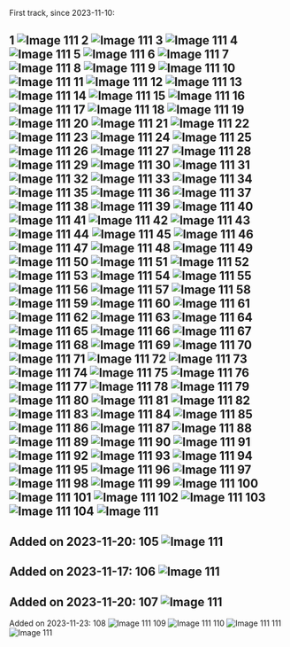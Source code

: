 
First track, since 2023-11-10:

1 ![Image 111](https://images.credly.com/images/00634f82-b07f-4bbd-a6bb-53de397fc3a6/image.png)
2 ![Image 111](https://images.credly.com/images/01c3b0d4-a225-483b-a762-460473658c1a/image.png)
3 ![Image 111](https://images.credly.com/images/0590787c-66c7-46be-be18-bbfcf16c795b/image.png)
4 ![Image 111](https://images.credly.com/images/06bb14bf-4f18-4fc0-8894-a1f1c5f1f991/image.png)
5 ![Image 111](https://images.credly.com/images/080c1525-87f1-4be7-a9ff-ee40f99e85c8/image.png)
6 ![Image 111](https://images.credly.com/images/0847c93e-5182-4675-bac4-692757d92d59/image.png)
7 ![Image 111](https://images.credly.com/images/0c6f66be-4cd6-4d98-b132-a9a87dc6ecbe/image.png)
8 ![Image 111](https://images.credly.com/images/0c9caa8e-af2a-472d-8412-096b8bb8ff6b/image.png)
9 ![Image 111](https://images.credly.com/images/0df7ccc4-b13a-452e-9b1e-52180e51e0af/image.png)
10 ![Image 111](https://images.credly.com/images/0e284c3f-5164-4b21-8660-0d84737941bc/image.png)
11 ![Image 111](https://images.credly.com/images/100511fc-a919-4c0c-b313-7f49b6d09ef6/image.png)
12 ![Image 111](https://images.credly.com/images/119182cf-ca68-495a-a415-bff62dfdcc7e/image.png)
13 ![Image 111](https://images.credly.com/images/1737e351-af72-40a7-99e3-5e930633772f/image.png)
14 ![Image 111](https://images.credly.com/images/199ec218-422f-4663-bddd-bcea8f2041f6/image.png)
15 ![Image 111](https://images.credly.com/images/1e1e332c-cbe5-4358-9491-748cc5c5d15f/image.png)
16 ![Image 111](https://images.credly.com/images/23938b57-1493-49e2-bc43-edb372ff47e0/image.png)
17 ![Image 111](https://images.credly.com/images/254b883a-44a3-4cec-b6f2-946a80522b39/image.png)
18 ![Image 111](https://images.credly.com/images/26fffe39-a730-47e5-8278-457de2d59174/image.png)
19 ![Image 111](https://images.credly.com/images/2784d0d8-327c-406f-971e-9f0e15097003/image.png)
20 ![Image 111](https://images.credly.com/images/281d76b2-21b7-4555-84d5-31f11274ab1c/image.png)
21 ![Image 111](https://images.credly.com/images/2bd50a52-e1d9-4fd1-857d-46e07544f3c0/image.png)
22 ![Image 111](https://images.credly.com/images/2cd965b0-5f5d-4510-ab05-cfa2f80342a1/image.png)
23 ![Image 111](https://images.credly.com/images/2d84e428-9078-49b6-a804-13c15383d0de/image.png)
24 ![Image 111](https://images.credly.com/images/2f7b0627-48a0-4894-8d46-3245bdfe0463/image.png)
25 ![Image 111](https://images.credly.com/images/2fdbfaed-d3e4-4cf1-b8c7-3acedeb85c0e/image.png)
26 ![Image 111](https://images.credly.com/images/347bac03-80d5-4e30-a508-6194ac2e8fba/image.png)
27 ![Image 111](https://images.credly.com/images/370b5eab-6853-4deb-89a3-4a717edcba4d/image.png)
28 ![Image 111](https://images.credly.com/images/4163dc96-eec3-49c2-87b3-6a98172e160c/image.png)
29 ![Image 111](https://images.credly.com/images/44e2c252-5d19-4574-9646-005f7225bf53/image.png)
30 ![Image 111](https://images.credly.com/images/4c6a3c3a-e1dd-46f7-bcaf-cc69b817042e/image.png)
31 ![Image 111](https://images.credly.com/images/4d08274f-64c1-495e-986b-3143f51b1371/image.png)
32 ![Image 111](https://images.credly.com/images/4f514a93-8f7a-424c-aeca-2e8f79612bc5/image.png)
33 ![Image 111](https://images.credly.com/images/51984979-f759-49f0-8bb3-5310d364fdbe/image.png)
34 ![Image 111](https://images.credly.com/images/519a6dba-f145-4c1a-85a2-1d173d6898d9/image.png)
35 ![Image 111](https://images.credly.com/images/526ad7ad-52f2-4922-9fa8-879fea71e286/image.png)
36 ![Image 111](https://images.credly.com/images/53acdae5-d69f-4dda-b650-d02ed7a50dd7/image.png)
37 ![Image 111](https://images.credly.com/images/57bb7f6a-441f-4356-a2f1-7693227a475e/image.png)
38 ![Image 111](https://images.credly.com/images/57d758e3-b29e-4d0f-92b0-b4f7e6dabdf2/image.png)
39 ![Image 111](https://images.credly.com/images/5bf37709-4b69-4cdc-9edc-af7b3370d427/image.png)
40 ![Image 111](https://images.credly.com/images/6099a08b-d18c-4f36-ad4e-b519c58eb0f1/image.png)
41 ![Image 111](https://images.credly.com/images/629a2bb9-14a6-47b3-b17e-f1056b1404d0/image.png)
42 ![Image 111](https://images.credly.com/images/63acd73c-cae2-444d-af23-945e4a56aa2e/image.png)
43 ![Image 111](https://images.credly.com/images/6430efe4-0ac0-4df6-8f1b-9559d8fcdf27/image.png)
44 ![Image 111](https://images.credly.com/images/6a23d249-d0c4-4bfb-9920-f7f6700c283e/image.png)
45 ![Image 111](https://images.credly.com/images/6f135924-7645-4bd2-ab68-3bc0b49c7e27/image.png)
46 ![Image 111](https://images.credly.com/images/73e4a58b-a8ef-41a3-a7db-9183dd269882/image.png)
47 ![Image 111](https://images.credly.com/images/755a05d3-cbe4-4e9c-95c7-8e3b1751f824/image.png)
48 ![Image 111](https://images.credly.com/images/778bde6c-ad1c-4312-ac33-2fa40d50a147/image.png)
49 ![Image 111](https://images.credly.com/images/7b30a3b4-95d4-4c1a-921e-79f9be4fff5f/image.png)
50 ![Image 111](https://images.credly.com/images/80845928-d1f8-4549-ae9d-27676fba897e/image.png)
51 ![Image 111](https://images.credly.com/images/81f903ed-c3a1-4f4b-afcd-e03331a5b12c/image.png)
52 ![Image 111](https://images.credly.com/images/81fad72d-a948-409f-a979-0c1bf67b39ab/image.png)
53 ![Image 111](https://images.credly.com/images/885d38e4-55c0-4c35-b4ed-694e2b26be6c/image.png)
54 ![Image 111](https://images.credly.com/images/887fede5-6050-4566-b281-112280568492/image.png)
55 ![Image 111](https://images.credly.com/images/8c62189a-f8de-48f3-9aa2-fd8c564a2bde/image.png)
56 ![Image 111](https://images.credly.com/images/8d67bbf4-128b-4141-b5f1-1bc61bbfbaa6/image.png)
57 ![Image 111](https://images.credly.com/images/8fc0a4ea-2572-4cec-8e0b-a0eb5043d331/image.png)
58 ![Image 111](https://images.credly.com/images/9358115e-ead7-47c2-91e2-165b6a650a1b/image.png)
59 ![Image 111](https://images.credly.com/images/973caa5a-e3d1-4616-806f-4c95d5f2ffea/image.png)
60 ![Image 111](https://images.credly.com/images/979e42e2-1d32-4d21-97ea-53d991ea50fb/image.png)
61 ![Image 111](https://images.credly.com/images/9a2fd02b-52ab-448d-9d19-fd9b68efe1f6/image.png)
62 ![Image 111](https://images.credly.com/images/9b897c01-01bb-4f2c-819c-cdf95080d738/image.png)
63 ![Image 111](https://images.credly.com/images/9cc462e0-887a-497c-a25b-15f9adbee323/image.png)
64 ![Image 111](https://images.credly.com/images/9e9e7ef7-384f-4636-8743-1b89a68fb46b/image.png)
65 ![Image 111](https://images.credly.com/images/9edd31ec-8707-47b0-ab44-21865a1d8d11/image.png)
66 ![Image 111](https://images.credly.com/images/a12fff38-aab2-4643-be27-7e5c39ddc75c/image.png)
67 ![Image 111](https://images.credly.com/images/a57c3739-09d8-4c13-9239-d1b03372c9f6/image.png)
68 ![Image 111](https://images.credly.com/images/a68ad541-0de3-4c1f-9699-615eb25eceeb/image.png)
69 ![Image 111](https://images.credly.com/images/a7497fee-df87-45a5-8750-23084416e61c/image.png)
70 ![Image 111](https://images.credly.com/images/a894153e-1762-4870-83b9-150ff294d7fb/image.png)
71 ![Image 111](https://images.credly.com/images/a8a0c0e1-8682-4f1e-9758-7453882f84cf/image.png)
72 ![Image 111](https://images.credly.com/images/ac2460f0-b317-42d0-8533-d9f511e29dbb/image.png)
73 ![Image 111](https://images.credly.com/images/ac4918fd-87d6-4283-b896-52314f703327/image.png)
74 ![Image 111](https://images.credly.com/images/ae1844f8-833d-4241-b026-dd6cc50319d1/image.png)
75 ![Image 111](https://images.credly.com/images/b02201c0-d68c-4812-8921-0e52bced9573/image.png)
76 ![Image 111](https://images.credly.com/images/b2f8667e-3624-4a77-8f4a-d65e9e752240/image.png)
77 ![Image 111](https://images.credly.com/images/b3f32b39-40ec-48d9-a7cf-7ffbbc3d5549/image.png)
78 ![Image 111](https://images.credly.com/images/b5c4e64a-e052-4c21-9265-952ff3c8fe8b/image.png)
79 ![Image 111](https://images.credly.com/images/b7695469-4083-4e65-b11b-ffc90f4492dd/image.png)
80 ![Image 111](https://images.credly.com/images/b8766b97-8362-4948-a08c-d4fbd2cda57c/image.png)
81 ![Image 111](https://images.credly.com/images/b9feab85-1a43-4f6c-99a5-631b88d5461b/image.png)
82 ![Image 111](https://images.credly.com/images/bd31ef42-d460-493e-8503-39592aaf0458/image.png)
83 ![Image 111](https://images.credly.com/images/bd6f25a2-b7ac-4b4c-ae4c-887864ba105e/image.png)
84 ![Image 111](https://images.credly.com/images/c2a04bd2-62d5-4b12-9188-5280fa77e5d6/image.png)
85 ![Image 111](https://images.credly.com/images/c483e5e6-580a-4ed8-b4b6-91219526a326/image.png)
86 ![Image 111](https://images.credly.com/images/c625cb4c-8a9f-4d44-a83f-23842130664d/image.png)
87 ![Image 111](https://images.credly.com/images/d3e276c6-346a-4658-b2e2-0623736f0b05/image.png)
88 ![Image 111](https://images.credly.com/images/d69f8739-09ae-4534-a72a-84f6027d6406/image.png)
89 ![Image 111](https://images.credly.com/images/d7c2b294-d08e-4795-a342-88fc34df7e01/image.png)
90 ![Image 111](https://images.credly.com/images/d85070dc-b233-4848-9db4-c55319435b67/image.png)
91 ![Image 111](https://images.credly.com/images/df83f35a-8628-4baa-8a30-f5c03b3b53cf/image.png)
92 ![Image 111](https://images.credly.com/images/e07c6cc4-b737-4d7e-8ce8-66b6b7a60367/image.png)
93 ![Image 111](https://images.credly.com/images/e426d40e-8a6a-4f72-866e-2abfcfbde46b/image.png)
94 ![Image 111](https://images.credly.com/images/e5927f7d-443f-40aa-b96a-daffcb72044d/image.png)
95 ![Image 111](https://images.credly.com/images/e66468bd-5a58-4136-8fb5-994e13501cf5/image.png)
96 ![Image 111](https://images.credly.com/images/e75f222b-7f75-4d7b-8a6a-67d68aa59d62/image.png)
97 ![Image 111](https://images.credly.com/images/e7bf6727-22cf-45d6-ad9c-76ab57c3f11b/image.png)
98 ![Image 111](https://images.credly.com/images/ec621e2a-c8f0-4459-806c-ae11829d372a/image.png)
99 ![Image 111](https://images.credly.com/images/ee35f7c5-696e-47ca-895c-960dfba108b3/image.png)
100 ![Image 111](https://images.credly.com/images/eeb684c8-d830-4d29-b1c1-2b6b56264e4d/image.png)
101 ![Image 111](https://images.credly.com/images/f0d3fbb9-bfa7-4017-9989-7bde8eaf42b1/image.png)
102 ![Image 111](https://images.credly.com/images/f864f5bf-1806-4753-b02b-d322e8dc560a/image.png)
103 ![Image 111](https://images.credly.com/images/fa80f3f2-0383-4d44-8c14-099e2eb3be36/image.png)
104 ![Image 111](https://images.credly.com/images/fbb27b7d-e13d-4692-be7e-0e306d44b051/image.png)
---

Added on 2023-11-20:
105 ![Image 111](https://images.credly.com/images/8bec46ee-8564-4d32-8fb3-cde1653bef93/image.png)
---

Added on 2023-11-17:
106 ![Image 111](https://images.credly.com/images/de349340-fe28-49a6-8645-657113ee7c11/image.png)
---

Added on 2023-11-20:
107 ![Image 111](https://images.credly.com/images/e279aa40-da39-4f63-b42f-5c89d18ebc29/image.png)
---

Added on 2023-11-23:
108 ![Image 111](https://images.credly.com/images/65b806c9-c09d-4125-bfb0-8fc87f4699ac/image.png)
109 ![Image 111](https://images.credly.com/images/9bcbde6d-1754-4617-9337-124f7b10a6c2/image.png)
110 ![Image 111](https://images.credly.com/images/cb9ef1ba-f010-4a39-881b-65dce3e5df68/image.png)
111 ![Image 111](https://images.credly.com/images/eba18772-5ecf-471b-b8af-dda79815b544/image.png)

